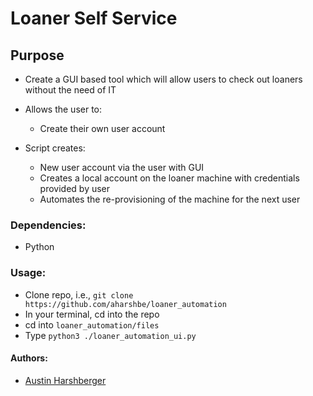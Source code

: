 # Loaner Self Service
## Purpose
* Create a GUI based tool which will allow users to check out loaners without the need of IT

* Allows the user to:
	* Create their own user account 
* Script creates:
	* New user account via the user with GUI
	* Creates a local account on the loaner machine with credentials provided by user
	* Automates the re-provisioning of the machine for the next user

	
### Dependencies:
* Python

### Usage:
* Clone repo, i.e., `git clone https://github.com/aharshbe/loaner_automation`
* In your terminal, cd into the repo
* cd into `loaner_automation/files`
* Type `python3 ./loaner_automation_ui.py`


#### Authors:
* [Austin Harshberger](https://github.com/aharshbe)

